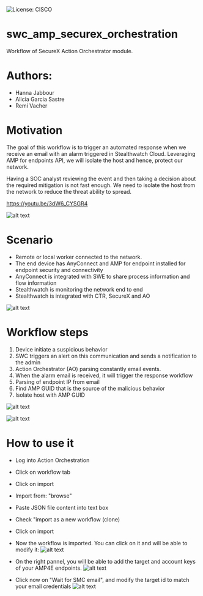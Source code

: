![License: CISCO](https://img.shields.io/badge/License-CISCO-blue.svg)

# swc_amp_securex_orchestration
Workflow of SecureX Action Orchestrator module.
 
# Authors:
- Hanna Jabbour
- Alicia Garcia Sastre
- Remi Vacher
 

# Motivation
The goal of this workflow is to trigger an automated response when we receive an email with an alarm triggered in Stealthwatch Cloud. Leveraging AMP for endpoints API, we will isolate the host and hence, protect our network.

Having a SOC analyst reviewing the event and then taking a decision about the required mitigation is not fast enough. 
We need to isolate the host from the network to reduce the threat ability to spread. 

https://youtu.be/3dW6_CYSGR4

![alt text](https://github.com/aligarci/swc_amp_securex_orchestration/blob/master/orchestration.png) 



# Scenario
- Remote or local worker connected to the network.
- The end device has AnyConnect and AMP for endpoint installed for endpoint security and connectivity
- AnyConnect is integrated with SWE to share process information and flow information
- Stealthwatch is monitoring the network end to end
- Stealthwatch is integrated with CTR, SecureX and AO

![alt text](https://github.com/aligarci/swc_amp_securex_orchestration/blob/master/scenario.png) 



# Workflow steps
1. Device initiate a suspicious behavior
2. SWC triggers an alert on this communication and sends a notification to the admin
3. Action Orchestrator (AO) parsing constantly email events. 
4. When the alarm email is received, it will trigger the response workflow
5. Parsing of endpoint IP from email
6. Find AMP GUID that is the source of the malicious behavior
7. Isolate host with AMP GUID

![alt text](https://github.com/aligarci/swc_amp_securex_orchestration/blob/master/steps.png) 

![alt text](https://github.com/aligarci/swc_amp_securex_orchestration/blob/master/workflow.png) 



# How to use it
- Log into Action Orchestration 
- Click on workflow tab
- Click on import
- Import from: "browse"
- Paste JSON file content into text box
- Check "import as a new workflow (clone)
- Click on import
- Now the workflow is imported. You can click on it and will be able to modify it:
![alt text](https://github.com/aligarci/swc_amp_securex_orchestration/blob/master/workflow2.png) 

- On the right pannel, you will be able to add the target and account keys of your AMP4E endpoints.
![alt text](https://github.com/aligarci/swc_amp_securex_orchestration/blob/master/amp.png) 

- Click now on "Wait for SMC email", and modify the target id to match your email credentials
![alt text](https://github.com/aligarci/swc_amp_securex_orchestration/blob/master/email.png) 



